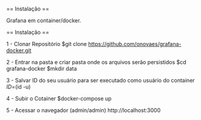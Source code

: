 == Instalação ==

Grafana em container/docker.


== Instalação ==

1 - Clonar Repositório
$git clone https://github.com/onovaes/grafana-docker.git

2 - Entrar na pasta e criar pasta onde os arquivos serão persistidos
$cd grafana-docker
$mkdir data

3 - Salvar ID do seu usuário para ser executado como usuário do container
$ID=$(id -u)

4 - Subir o Cotainer
$docker-compose up

5 - Acessar o navegador (admin/admin)
http://localhost:3000
